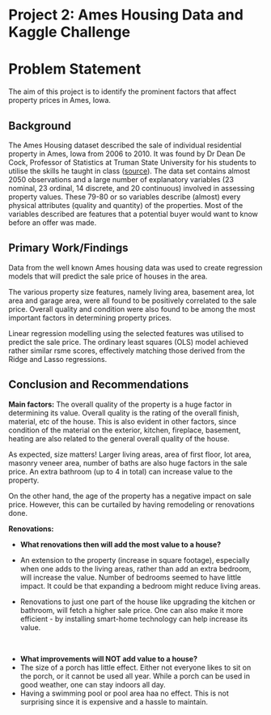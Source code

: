 # Project 2: Ames Housing Data and Kaggle Challenge

# Problem Statement

The aim of this project is to identify the prominent factors that affect property prices in Ames, Iowa.

## Background
The Ames Housing dataset described the sale of individual residential property in Ames, Iowa from 2006 to 2010. It was found by Dr Dean De Cock, Professor of Statistics at Truman State University for his students to utilise the skills he taught in class ([source](http://jse.amstat.org/v19n3/decock.pdf)). The data set contains almost 2050 observations and a large number of explanatory variables (23 nominal, 23 ordinal, 14 discrete, and 20 continuous) involved in assessing property values. These 79-80 or so variables describe (almost) every physical attributes (quality and quantity) of the properties. Most of the variables described are features that a potential buyer would want to know before an offer was made.  


## Primary Work/Findings
Data from the well known Ames housing data was used to create regression models that will predict the sale price of houses in the area. 

The various property size features, namely living area, basement area, lot area and garage area, were all found to be positively correlated to the sale price. Overall quality and condition were also found to be among the most important factors in determining property prices. 

Linear regression modelling using the selected features was utilised to predict the sale price. The ordinary least squares (OLS) model achieved rather similar rsme scores, effectively matching those derived from the Ridge and Lasso regressions.


## Conclusion and Recommendations
**Main factors:** 
The overall quality of the property is a huge factor in determining its value. Overall quality is the rating of the overall finish, material, etc of the house. This is also evident in other factors, since condition of the material on the exterior, kitchen, fireplace, basement, heating are also related to the general overall quality of the house.

As expected, size matters! Larger living areas, area of first floor, lot area, masonry veneer area, number of baths are also huge factors in the sale price. An extra bathroom (up to 4 in total) can increase value to the property.

On the other hand, the age of the property has a negative impact on sale price. However, this can be curtailed by having remodeling or renovations done.

**Renovations:**
- **What renovations then will add the most value to a house?**
- An extension to the property (increase in square footage), especially when one adds to the living areas, rather than add an extra bedroom, will increase the value. Number of bedrooms seemed to have little impact. It could be that expanding a bedroom might reduce living areas. 

- Renovations to just one part of the house like upgrading the kitchen or bathroom, will fetch a higher sale price. One can also make it more efficient - by installing smart-home technology can help increase its value.
<br> 

- **What improvements will NOT add value to a house?**
- The size of a porch has little effect. Either not everyone likes to sit on the porch, or it cannot be used all year. While a porch can be used in good weather, one can stay indoors all day.
- Having a swimming pool or pool area haa no effect. This is not surprising since it is expensive and a hassle to maintain.








